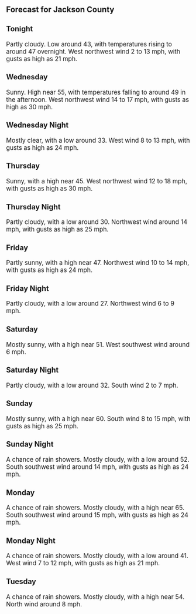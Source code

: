 <div>
   <h2>Forecast for Jackson County</h2>
   <p>
      <div style="font-size:120%">
         <h3>Tonight</h3>Partly cloudy. Low around 43, with temperatures rising to around 47 overnight. West northwest wind 2 to 13 mph, with gusts
         as high as 21 mph.<br></div>
   </p>
   <p>
      <div style="font-size:120%">
         <h3>Wednesday</h3>Sunny. High near 55, with temperatures falling to around 49 in the afternoon. West northwest wind 14 to 17 mph, with gusts
         as high as 30 mph.<br></div>
   </p>
   <p>
      <div style="font-size:120%">
         <h3>Wednesday Night</h3>Mostly clear, with a low around 33. West wind 8 to 13 mph, with gusts as high as 24 mph.<br></div>
   </p>
   <p>
      <div style="font-size:120%">
         <h3>Thursday</h3>Sunny, with a high near 45. West northwest wind 12 to 18 mph, with gusts as high as 30 mph.<br></div>
   </p>
   <p>
      <div style="font-size:120%">
         <h3>Thursday Night</h3>Partly cloudy, with a low around 30. Northwest wind around 14 mph, with gusts as high as 25 mph.<br></div>
   </p>
   <p>
      <div style="font-size:120%">
         <h3>Friday</h3>Partly sunny, with a high near 47. Northwest wind 10 to 14 mph, with gusts as high as 24 mph.<br></div>
   </p>
   <p>
      <div style="font-size:120%">
         <h3>Friday Night</h3>Partly cloudy, with a low around 27. Northwest wind 6 to 9 mph.<br></div>
   </p>
   <p>
      <div style="font-size:120%">
         <h3>Saturday</h3>Mostly sunny, with a high near 51. West southwest wind around 6 mph.<br></div>
   </p>
   <p>
      <div style="font-size:120%">
         <h3>Saturday Night</h3>Partly cloudy, with a low around 32. South wind 2 to 7 mph.<br></div>
   </p>
   <p>
      <div style="font-size:120%">
         <h3>Sunday</h3>Mostly sunny, with a high near 60. South wind 8 to 15 mph, with gusts as high as 25 mph.<br></div>
   </p>
   <p>
      <div style="font-size:120%">
         <h3>Sunday Night</h3>A chance of rain showers. Mostly cloudy, with a low around 52. South southwest wind around 14 mph, with gusts as high as 24
         mph.<br></div>
   </p>
   <p>
      <div style="font-size:120%">
         <h3>Monday</h3>A chance of rain showers. Mostly cloudy, with a high near 65. South southwest wind around 15 mph, with gusts as high as 24
         mph.<br></div>
   </p>
   <p>
      <div style="font-size:120%">
         <h3>Monday Night</h3>A chance of rain showers. Mostly cloudy, with a low around 41. West wind 7 to 12 mph, with gusts as high as 21 mph.<br></div>
   </p>
   <p>
      <div style="font-size:120%">
         <h3>Tuesday</h3>A chance of rain showers. Mostly cloudy, with a high near 54. North wind around 8 mph.<br></div>
   </p>
</div>